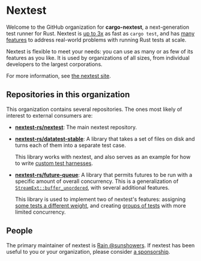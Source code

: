 # Nextest

Welcome to the GitHub organization for **cargo-nextest**, a next-generation test runner for Rust. Nextest is [up to 3x](https://nexte.st/book/benchmarks) as fast as `cargo test`, and has [many features](https://nexte.st/#features) to address real-world problems with running Rust tests at scale.

Nextest is flexible to meet your needs: you can use as many or as few of its features as you like. It is used by organizations of all sizes, from individual developers to the largest corporations.

For more information, see [the nextest site](https://nexte.st/).

## Repositories in this organization

This organization contains several repositories. The ones most likely of interest to external consumers are:

* [**nextest-rs/nextest**](https://github.com/nextest-rs/nextest): The main nextest repository.

* [**nextest-rs/datatest-stable**](https://github.com/nextest-rs/datatest-stable): A library that takes a set of files on disk and turns each of them into a separate test 
case.

  This library works with nextest, and also serves as an example for how to write [custom test harnesses](https://nexte.st/book/custom-test-harnesses.html).

* [**nextest-rs/future-queue**](https://github.com/nextest-rs/future-queue): A library that permits futures to be run with a specific amount of overall concurrency. This is a generalization of [`StreamExt::buffer_unordered`](https://docs.rs/futures/latest/futures/stream/trait.StreamExt.html#method.buffer_unordered), with several additional features.

  This library is used to implement two of nextest's features: assigning [some tests a different weight](https://nexte.st/book/threads-required), and creating [groups of tests](https://nexte.st/book/test-groups) with more limited concurrency.
  
## People

The primary maintainer of nextest is [Rain @sunshowers](https://github.com/sponsors/sunshowers). If nextest has been useful to you or your organization, please consider [a sponsorship](https://github.com/sponsors/sunshowers).
